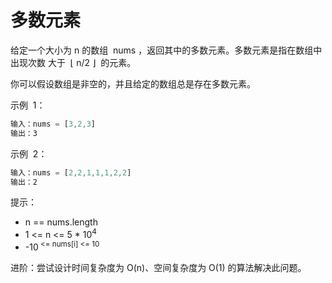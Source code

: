 # 多数元素

给定一个大小为 n 的数组  nums ，返回其中的多数元素。多数元素是指在数组中出现次数 大于  ⌊ n/2 ⌋  的元素。

你可以假设数组是非空的，并且给定的数组总是存在多数元素。

示例  1：

```ts
输入：nums = [3,2,3]
输出：3
```

示例  2：

```ts
输入：nums = [2,2,1,1,1,2,2]
输出：2
```

提示：

- n == nums.length
- 1 <= n <= 5 \* 10<sup>4</sup>
- -10<sup> <= nums[i] <= 10<sup>

进阶：尝试设计时间复杂度为 O(n)、空间复杂度为 O(1) 的算法解决此问题。
